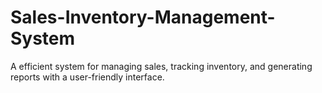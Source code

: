 # Sales-Inventory-Management-System
A efficient system for managing sales, tracking inventory, and generating reports with a user-friendly interface.
